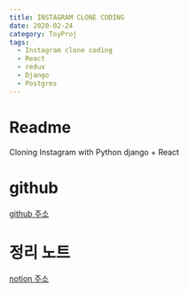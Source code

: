 ```yaml
---
title: INSTAGRAM CLONE CODING
date: 2020-02-24
category: ToyProj
tags:
  - Instagram clone coding
  - React
  - redux
  - Django
  - Postgres
---
```


# Readme

Cloning Instagram with Python django + React

# github

[github 주소](https://github.com/happyjy/yoonGram)

# 정리 노트

[notion 주소](https://www.notion.so/happyjy0109/2019-Node-js-Express-ReactJS-Prisma-201910-2019XX-df8d226e12f74f63a4118df9570e75c4)
